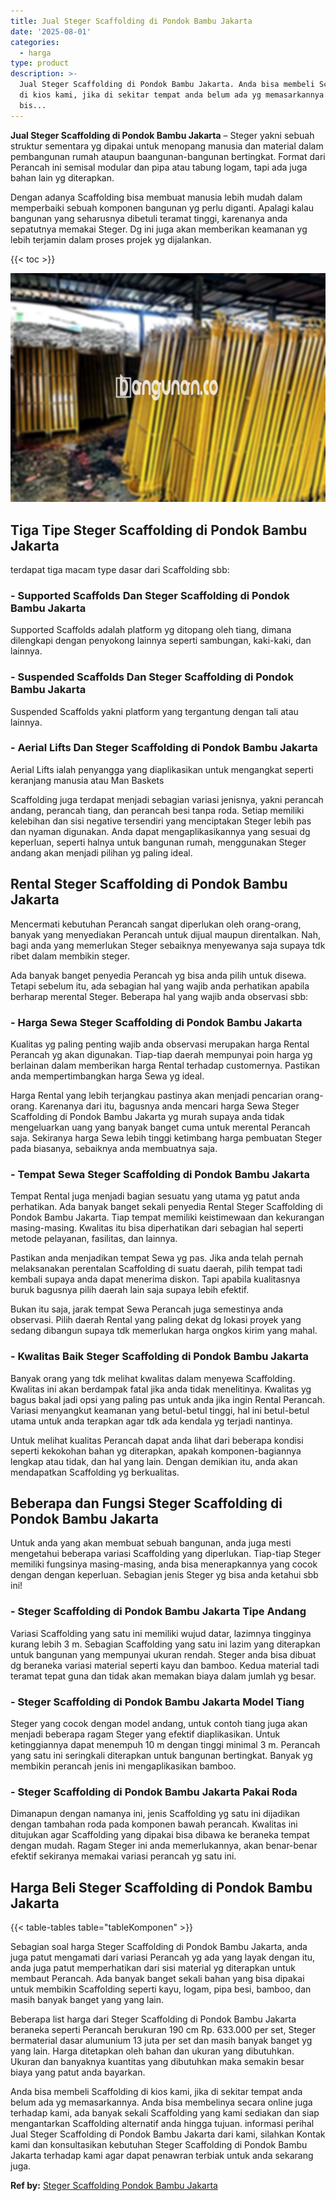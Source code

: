 ```yaml
---
title: Jual Steger Scaffolding di Pondok Bambu Jakarta
date: '2025-08-01'
categories:
  - harga
type: product
description: >-
  Jual Steger Scaffolding di Pondok Bambu Jakarta. Anda bisa membeli Scaffolding
  di kios kami, jika di sekitar tempat anda belum ada yg memasarkannya. Anda
  bis...
---
```


**Jual Steger Scaffolding di Pondok Bambu Jakarta** – Steger yakni sebuah struktur sementara yg dipakai untuk menopang manusia dan material dalam pembangunan rumah ataupun baangunan-bangunan bertingkat. Format dari Perancah ini semisal modular dan pipa atau tabung logam, tapi ada juga bahan lain yg diterapkan.

Dengan adanya Scaffolding bisa membuat manusia lebih mudah dalam memperbaiki sebuah komponen bangunan yg perlu diganti. Apalagi kalau bangunan yang seharusnya dibetuli teramat tinggi, karenanya anda sepatutnya memakai Steger. Dg ini juga akan memberikan keamanan yg lebih terjamin dalam proses projek yg dijalankan.

{{< toc >}}

![Jual Steger Scaffolding di Pondok Bambu Jakarta](/images/sewa-scaffolding-steger-11.png)

## Tiga Tipe Steger Scaffolding di Pondok Bambu Jakarta

terdapat tiga macam type dasar dari Scaffolding sbb:

### \- Supported Scaffolds Dan Steger Scaffolding di Pondok Bambu Jakarta

Supported Scaffolds adalah platform yg ditopang oleh tiang, dimana dilengkapi dengan penyokong lainnya seperti sambungan, kaki-kaki, dan lainnya.

### \- Suspended Scaffolds Dan Steger Scaffolding di Pondok Bambu Jakarta

Suspended Scaffolds yakni platform yang tergantung dengan tali atau lainnya.

### \- Aerial Lifts Dan Steger Scaffolding di Pondok Bambu Jakarta

Aerial Lifts ialah penyangga yang diaplikasikan untuk mengangkat seperti keranjang manusia atau Man Baskets

Scaffolding juga terdapat menjadi sebagian variasi jenisnya, yakni perancah andang, perancah tiang, dan perancah besi tanpa roda. Setiap memiliki kelebihan dan sisi negative tersendiri yang menciptakan Steger lebih pas dan nyaman digunakan. Anda dapat mengaplikasikannya yang sesuai dg keperluan, seperti halnya untuk bangunan rumah, menggunakan Steger andang akan menjadi pilihan yg paling ideal.

## Rental Steger Scaffolding di Pondok Bambu Jakarta

Mencermati kebutuhan Perancah sangat diperlukan oleh orang-orang, banyak yang menyediakan Perancah untuk dijual maupun direntalkan. Nah, bagi anda yang memerlukan Steger sebaiknya menyewanya saja supaya tdk ribet dalam membikin steger.

Ada banyak banget penyedia Perancah yg bisa anda pilih untuk disewa. Tetapi sebelum itu, ada sebagian hal yang wajib anda perhatikan apabila berharap merental Steger. Beberapa hal yang wajib anda observasi sbb:

### \- Harga Sewa Steger Scaffolding di Pondok Bambu Jakarta

Kualitas yg paling penting wajib anda observasi merupakan harga Rental Perancah yg akan digunakan. Tiap-tiap daerah mempunyai poin harga yg berlainan dalam memberikan harga Rental terhadap customernya. Pastikan anda mempertimbangkan harga Sewa yg ideal.

Harga Rental yang lebih terjangkau pastinya akan menjadi pencarian orang-orang. Karenanya dari itu, bagusnya anda mencari harga Sewa Steger Scaffolding di Pondok Bambu Jakarta yg murah supaya anda tidak mengeluarkan uang yang banyak banget cuma untuk merental Perancah saja. Sekiranya harga Sewa lebih tinggi ketimbang harga pembuatan Steger pada biasanya, sebaiknya anda membuatnya saja.

### \- Tempat Sewa Steger Scaffolding di Pondok Bambu Jakarta

Tempat Rental juga menjadi bagian sesuatu yang utama yg patut anda perhatikan. Ada banyak banget sekali penyedia Rental Steger Scaffolding di Pondok Bambu Jakarta. Tiap tempat memiliki keistimewaan dan kekurangan masing-masing. Kwalitas itu bisa diperhatikan dari sebagian hal seperti metode pelayanan, fasilitas, dan lainnya.

Pastikan anda menjadikan tempat Sewa yg pas. Jika anda telah pernah melaksanakan perentalan Scaffolding di suatu daerah, pilih tempat tadi kembali supaya anda dapat menerima diskon. Tapi apabila kualitasnya buruk bagusnya pilih daerah lain saja supaya lebih efektif.

Bukan itu saja, jarak tempat Sewa Perancah juga semestinya anda observasi. Pilih daerah Rental yang paling dekat dg lokasi proyek yang sedang dibangun supaya tdk memerlukan harga ongkos kirim yang mahal.

### \- Kwalitas Baik Steger Scaffolding di Pondok Bambu Jakarta

Banyak orang yang tdk melihat kwalitas dalam menyewa Scaffolding. Kwalitas ini akan berdampak fatal jika anda tidak menelitinya. Kwalitas yg bagus bakal jadi opsi yang paling pas untuk anda jika ingin Rental Perancah. Variasi menyangkut keamanan yang betul-betul tinggi, hal ini betul-betul utama untuk anda terapkan agar tdk ada kendala yg terjadi nantinya.

Untuk melihat kualitas Perancah dapat anda lihat dari beberapa kondisi seperti kekokohan bahan yg diterapkan, apakah komponen-bagiannya lengkap atau tidak, dan hal yang lain. Dengan demikian itu, anda akan mendapatkan Scaffolding yg berkualitas.

## Beberapa dan Fungsi Steger Scaffolding di Pondok Bambu Jakarta

Untuk anda yang akan membuat sebuah bangunan, anda juga mesti mengetahui beberapa variasi Scaffolding yang diperlukan. Tiap-tiap Steger memiliki fungsinya masing-masing, anda bisa menerapkannya yang cocok dengan dengan keperluan. Sebagian jenis Steger yg bisa anda ketahui sbb ini!

### \- Steger Scaffolding di Pondok Bambu Jakarta Tipe Andang

Variasi Scaffolding yang satu ini memiliki wujud datar, lazimnya tingginya kurang lebih 3 m. Sebagian Scaffolding yang satu ini lazim yang diterapkan untuk bangunan yang mempunyai ukuran rendah. Steger anda bisa dibuat dg beraneka variasi material seperti kayu dan bamboo. Kedua material tadi teramat tepat guna dan tidak akan memakan biaya dalam jumlah yg besar.

### \- Steger Scaffolding di Pondok Bambu Jakarta Model Tiang

Steger yang cocok dengan model andang, untuk contoh tiang juga akan menjadi beberapa ragam Steger yang efektif diaplikasikan. Untuk ketinggiannya dapat menempuh 10 m dengan tinggi minimal 3 m. Perancah yang satu ini seringkali diterapkan untuk bangunan bertingkat. Banyak yg membikin perancah jenis ini mengaplikasikan bamboo.

### \- Steger Scaffolding di Pondok Bambu Jakarta Pakai Roda

Dimanapun dengan namanya ini, jenis Scaffolding yg satu ini dijadikan dengan tambahan roda pada komponen bawah perancah. Kwalitas ini ditujukan agar Scaffolding yang dipakai bisa dibawa ke beraneka tempat dengan mudah. Ragam Steger ini anda memerlukannya, akan benar-benar efektif sekiranya memakai variasi perancah yg satu ini.

## Harga Beli Steger Scaffolding di Pondok Bambu Jakarta

{{< table-tables table="tableKomponen" >}}

Sebagian soal harga Steger Scaffolding di Pondok Bambu Jakarta, anda juga patut mengamati dari variasi Perancah yg ada yang layak dengan itu, anda juga patut memperhatikan dari sisi material yg diterapkan untuk membaut Perancah. Ada banyak banget sekali bahan yang bisa dipakai untuk membikin Scaffolding seperti kayu, logam, pipa besi, bamboo, dan masih banyak banget yang yang lain.

Beberapa list harga dari Steger Scaffolding di Pondok Bambu Jakarta beraneka seperti Perancah berukuran 190 cm Rp. 633.000 per set, Steger bermaterial dasar alumunium 13 juta per set dan masih banyak banget yg yang lain. Harga ditetapkan oleh bahan dan ukuran yang dibutuhkan. Ukuran dan banyaknya kuantitas yang dibutuhkan maka semakin besar biaya yang patut anda bayarkan.

Anda bisa membeli Scaffolding di kios kami, jika di sekitar tempat anda belum ada yg memasarkannya. Anda bisa membelinya secara online juga terhadap kami, ada banyak sekali Scaffolding yang kami sediakan dan siap mengantarkan Scaffolding alternatif anda hingga tujuan. informasi perihal Jual Steger Scaffolding di Pondok Bambu Jakarta dari kami, silahkan Kontak kami dan konsultasikan kebutuhan Steger Scaffolding di Pondok Bambu Jakarta terhadap kami agar dapat penawran terbiak untuk anda sekarang juga.

**Ref by:** [Steger Scaffolding Pondok Bambu Jakarta](https://id.wikipedia.org/wiki/Steger)
